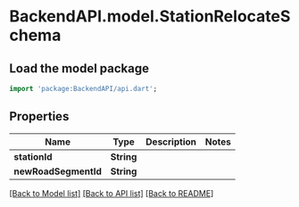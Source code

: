 # BackendAPI.model.StationRelocateSchema

## Load the model package
```dart
import 'package:BackendAPI/api.dart';
```

## Properties

 Name                 | Type       | Description | Notes 
----------------------|------------|-------------|-------
 **stationId**        | **String** |             |
 **newRoadSegmentId** | **String** |             |

[[Back to Model list]](../README.md#documentation-for-models) [[Back to API list]](../README.md#documentation-for-api-endpoints) [[Back to README]](../README.md)


